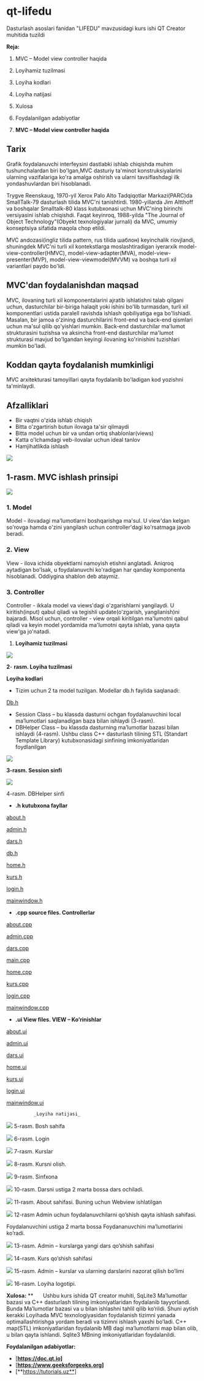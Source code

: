 # qt-lifedu
Dasturlash asoslari fanidan "LIFEDU" mavzusidagi kurs ishi QT Creator muhitida tuzildi

**Reja:**

1. MVC – Model view controller  haqida
2. Loyihamiz tuzilmasi
3. Loyiha kodlari
4. Loyiha natijasi
5. Xulosa
6. Foydalanilgan adabiyotlar





1. **MVC – Model view controller  haqida**
## **Tarix**
Grafik foydalanuvchi interfeysini dastlabki ishlab chiqishda muhim tushunchalardan biri bo'lgan,MVC dasturiy ta'minot konstruksiyalarini ularning vazifalariga ko'ra amalga oshirish va ularni tavsiflashdagi ilk yondashuvlardan biri hisoblanadi.

Trygve Reenskaug, 1970-yil Xerox Palo Alto Tadqiqotlar Markazi(PARC)da SmallTalk-79 dasturlash tilida MVC'ni tanishtirdi. 1980-yillarda Jim Altthoff va boshqalar Smalltalk-80 klass kutubxonasi uchun MVC'ning birinchi versiyasini ishlab chiqishdi. Faqat keyinroq, 1988-yilda "The Journal of Object Technology"(Obyekt texnologiyalar jurnali) da MVC, umumiy konseptsiya sifatida maqola chop etildi.

MVC andozasi(ingliz tilida pattern, rus tilida шаблон) keyinchalik riovjlandi, shuningdek MVC'ni turli xil kontekstlarga moslashtiradigan iyerarxik model-view-controller(HMVC), model-view-adapter(MVA), model-view-presenter(MVP), model-view-viewmodel(MVVM) va boshqa  turli xil variantlari paydo bo'ldi.

## **MVC'dan foydalanishdan maqsad**
MVC, ilovaning turli xil komponentalarini ajratib ishlatishni talab qilgani uchun, dasturchilar bir-biriga halaqit yoki ishini bo'lib turmasdan, turli xil komponentlari ustida paralell ravishda ishlash qobiliyatiga ega bo'lishiadi. Masalan, bir jamoa o'zining dasturchilarini front-end va back-end qismlari uchun ma'sul qilib qo'yishlari mumkin. Back-end dasturchilar ma'lumot strukturasini tuzishsa va aksincha front-end dasturchilar ma'lumot strukturasi mavjud bo'lgandan keyingi ilovaning ko'rinishini tuzishlari mumkin bo'ladi.

## **Koddan qayta foydalanish mumkinligi**
MVC arxitekturasi tamoyillari qayta foydalanib bo'ladigan kod yozishni ta'minlaydi.

## **Afzalliklari**
- Bir vaqtni o'zida ishlab chiqish
- Bitta o'zgartirish butun ilovaga ta'sir qilmaydi
- Bitta model uchun bir va undan ortiq shablonlar(views)
- Katta o'lchamdagi veb-ilovalar uchun ideal tanlov
- Hamjihatlikda ishlash

![](assets/images/Aspose.Words.309febe3-4476-44f3-82ba-72644b7c972b.003.jpeg)
## **1-rasm. MVC ishlash prinsipi**

![](assets/images/Aspose.Words.309febe3-4476-44f3-82ba-72644b7c972b.004.png)

### **1. Model**
Model - ilovadagi ma'lumotlarni boshqarishga ma'sul. U view'dan kelgan so'rovga hamda o'zini yangilash uchun controller'dagi ko'rsatmaga javob beradi.

### **2. View**
View - ilova ichida obyektlarni namoyish etishni anglatadi. Aniqroq aytadigan bo'lsak, u foydalanuvchi ko'radigan har qanday komponenta hisoblanadi. Oddiygina shablon deb ataymiz.

### **3. Controller**
Controller - ikkala model va views'dagi o'zgarishlarni yangilaydi. U kiritish(input) qabul qiladi va tegishli update(o'zgarish, yangilanish)ni bajaradi. Misol uchun, controller - view orqali kiritilgan ma'lumotni qabul qiladi va keyin model yordamida ma'lumotni qayta ishlab, yana qayta view'ga jo'natadi.

1. **Loyihamiz tuzilmasi**

![](assets/images/Aspose.Words.309febe3-4476-44f3-82ba-72644b7c972b.005.png)

**2**- **rasm. Loyiha tuzilmasi**

**Loyiha kodlari**

- Tizim uchun 2 ta model tuzilgan. Modellar db.h faylida saqlanadi:

[Db.h](https://github.com/EsanovOtabek/qt-lifedu/blob/main/db.h)

- Session Class – bu klassda dasturni ochgan foydalanuvchini local ma’lumotlari saqlanadigan baza bilan ishlaydi (3-rasm).
- DBHelper Class – bu klassda dasturning ma’lumotlar bazasi bilan ishlaydi (4-rasm). Ushbu class C++ dasturlash tilining STL (Standart Template Library) kutubxonasidagi <map> sinfining imkoniyatlaridan foydlanilgan

![](assets/images/Aspose.Words.309febe3-4476-44f3-82ba-72644b7c972b.006.png)

**3-rasm. Session sinfi**

![](assets/images/Aspose.Words.309febe3-4476-44f3-82ba-72644b7c972b.007.png)

4-rasm. DBHelper sinfi

- **.h kutubxona fayllar**

[about.h](https://github.com/EsanovOtabek/qt-lifedu/blob/main/about.h "about.h")  

[admin.h](https://github.com/EsanovOtabek/qt-lifedu/blob/main/admin.h "admin.h") 

[dars.h](https://github.com/EsanovOtabek/qt-lifedu/blob/main/dars.h "dars.h")

[db.h](https://github.com/EsanovOtabek/qt-lifedu/blob/main/db.h "db.h") 

[home.h](https://github.com/EsanovOtabek/qt-lifedu/blob/main/home.h "home.h")

[kurs.h](https://github.com/EsanovOtabek/qt-lifedu/blob/main/kurs.h "kurs.h")

[login.h](https://github.com/EsanovOtabek/qt-lifedu/blob/main/login.h "login.h")

[mainwindow.h](https://github.com/EsanovOtabek/qt-lifedu/blob/main/mainwindow.h "mainwindow.h") 


- **.cpp source files. Controllerlar**

[about.cpp](https://github.com/EsanovOtabek/qt-lifedu/blob/main/about.cpp)

[admin.cpp](https://github.com/EsanovOtabek/qt-lifedu/blob/main/admin.cpp)

[dars.cpp](https://github.com/EsanovOtabek/qt-lifedu/blob/main/dars.cpp)

[main.cpp](https://github.com/EsanovOtabek/qt-lifedu/blob/main/db.cpp)

[home.cpp](https://github.com/EsanovOtabek/qt-lifedu/blob/main/home.cpp)

[kurs.cpp](https://github.com/EsanovOtabek/qt-lifedu/blob/main/kurs.cpp)

[login.cpp](https://github.com/EsanovOtabek/qt-lifedu/blob/main/login.cpp)

[mainwindow.cpp](https://github.com/EsanovOtabek/qt-lifedu/blob/main/mainwindow.cpp)

- **.ui View files. VIEW – Ko’rinishlar**

[about.ui](https://github.com/EsanovOtabek/qt-lifedu/blob/main/about.ui)

[admin.ui](https://github.com/EsanovOtabek/qt-lifedu/blob/main/admin.ui)

[dars.ui](https://github.com/EsanovOtabek/qt-lifedu/blob/main/dars.ui)

[home.ui](https://github.com/EsanovOtabek/qt-lifedu/blob/main/home.ui)

[kurs.ui](https://github.com/EsanovOtabek/qt-lifedu/blob/main/kurs.ui)

[login.ui](https://github.com/EsanovOtabek/qt-lifedu/blob/main/login.ui)

[mainwindow.ui](https://github.com/EsanovOtabek/qt-lifedu/blob/main/mainwindow.ui) 

              _Loyiha natijasi_

![](assets/images/Aspose.Words.309febe3-4476-44f3-82ba-72644b7c972b.008.png)
5-rasm. Bosh sahifa

![](assets/images/Aspose.Words.309febe3-4476-44f3-82ba-72644b7c972b.008.png)
6-rasm. Login

![](assets/images/Aspose.Words.309febe3-4476-44f3-82ba-72644b7c972b.008.png)
7-rasm. Kurslar

![](assets/images/Aspose.Words.309febe3-4476-44f3-82ba-72644b7c972b.008.png)
8-rasm. Kursni olish.

![](assets/images/Aspose.Words.309febe3-4476-44f3-82ba-72644b7c972b.008.png)
9-rasm. Sinfxona

![](assets/images/Aspose.Words.309febe3-4476-44f3-82ba-72644b7c972b.008.png)
10-rasm. Darsni ustiga 2 marta bossa dars ochiladi.

![](assets/images/Aspose.Words.309febe3-4476-44f3-82ba-72644b7c972b.008.png)
11-rasm. About sahifasi. Buning uchun Webview ishlatilgan

![](assets/images/Aspose.Words.309febe3-4476-44f3-82ba-72644b7c972b.008.png)
12-rasm Admin uchun foydalanuvchilarni qo’shish qayta ishlash sahifasi.

Foydalanuvchini ustiga 2 marta bossa Foydananuvchini ma’lumotlarini ko’radi.

![](assets/images/Aspose.Words.309febe3-4476-44f3-82ba-72644b7c972b.008.png)
13-rasm. Admin – kurslarga yangi dars qo’shish sahifasi

![](assets/images/Aspose.Words.309febe3-4476-44f3-82ba-72644b7c972b.008.png)
14-rasm. Kurs qo’shish sahifasi

![](assets/images/Aspose.Words.309febe3-4476-44f3-82ba-72644b7c972b.009.png)
15-rasm. Admin – kurslar va ularning darslarini nazorat qilish bo’limi

![](assets/images/Aspose.Words.309febe3-4476-44f3-82ba-72644b7c972b.010.png)
16-rasm. Loyiha logotipi.

**Xulosa:**
**
`	`Ushbu kurs ishida QT creator muhiti, SqLite3 Ma’lumotlar bazasi va C++ dasturlash tilining imkoniyatlaridan foydalanib tayyorlandi. Bunda Ma’lumotlar bazasi va u bilan ishlashni tahlil qilib ko’rildi. Shuni aytish kerakki Loyihada MVC texnologiyasidan foydalanish tizimni yanada optimallashtirishga yordam beradi va tizimni ishlash yaxshi bo’ladi. C++ map(STL) imkoniyatlaridan foydalanib MB dagi ma’lumotlarni map bilan olib, u bilan qayta ishlandi. Sqlite3 MBning imkoniyatlaridan foydalanildi.



**Foydalanilgan adabiyotlar:**

- [**https://doc.qt.io]** 
- [**https://www.geeksforgeeks.org]** 
- [**https://tutorials.uz**]
